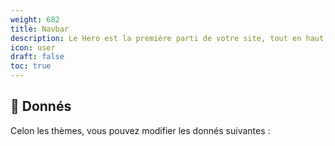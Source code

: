 ```yaml
---
weight: 682
title: Navbar
description: Le Hero est la première parti de votre site, tout en haut, qui acroche vote "lecteur"
icon: user
draft: false
toc: true
---
```

## 🎲 Donnés
Celon les thèmes, vous pouvez modifier les donnés suivantes :